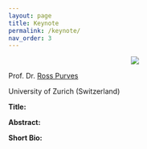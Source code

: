 ```yaml
---
layout: page
title: Keynote
permalink: /keynote/
nav_order: 3
---
```


<p align="center">
<a href="url">
 <img src="figure/19.png"  ></a>
</p>

Prof. Dr. [Ross Purves](https://www.geo.uzh.ch/~rsp/)

University of Zurich (Switzerland)

<strong> Title:</strong>

<strong> Abstract: </strong>

<strong> Short Bio: </strong>
